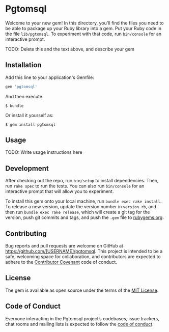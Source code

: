 # Pgtomsql

Welcome to your new gem! In this directory, you'll find the files you need to be able to package up your Ruby library into a gem. Put your Ruby code in the file `lib/pgtomsql`. To experiment with that code, run `bin/console` for an interactive prompt.

TODO: Delete this and the text above, and describe your gem

## Installation

Add this line to your application's Gemfile:

```ruby
gem 'pgtomsql'
```

And then execute:

    $ bundle

Or install it yourself as:

    $ gem install pgtomsql

## Usage

TODO: Write usage instructions here

## Development

After checking out the repo, run `bin/setup` to install dependencies. Then, run `rake spec` to run the tests. You can also run `bin/console` for an interactive prompt that will allow you to experiment.

To install this gem onto your local machine, run `bundle exec rake install`. To release a new version, update the version number in `version.rb`, and then run `bundle exec rake release`, which will create a git tag for the version, push git commits and tags, and push the `.gem` file to [rubygems.org](https://rubygems.org).

## Contributing

Bug reports and pull requests are welcome on GitHub at https://github.com/[USERNAME]/pgtomsql. This project is intended to be a safe, welcoming space for collaboration, and contributors are expected to adhere to the [Contributor Covenant](http://contributor-covenant.org) code of conduct.

## License

The gem is available as open source under the terms of the [MIT License](https://opensource.org/licenses/MIT).

## Code of Conduct

Everyone interacting in the Pgtomsql project’s codebases, issue trackers, chat rooms and mailing lists is expected to follow the [code of conduct](https://github.com/[USERNAME]/pgtomsql/blob/master/CODE_OF_CONDUCT.md).
